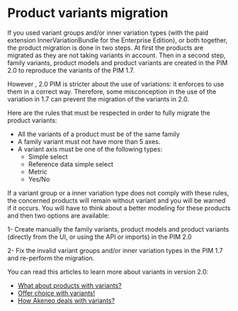 # Product variants migration

If you used variant groups and/or inner variation types (with the paid extension InnerVariationBundle for the Enterprise Edition), or both together, the product migration is done in two steps. At first the products are migrated as they are not taking variants in account. Then in a second step, family variants, product models and product variants are created in the PIM 2.0 to reproduce the variants of the PIM 1.7.

However , 2.0 PIM is stricter about the use of variations: it enforces to use them in a correct way. 
Therefore, some misconception in the use of the variation in 1.7 can prevent the migration of the variants in 2.0.

Here are the rules that must be respected in order to fully migrate the product variants:

- All the variants of a product must be of the same family
- A family variant must not have more than 5 axes.
- A variant axis must be one of the following types:
    - Simple select
    - Reference data simple select
    - Metric
    - Yes/No

If a variant group or a inner variation type does not comply with these rules, the concerned products will remain without variant and you will be warned if it occurs. You will have to think about a better modeling for these products and then two options are available:

1- Create manually the family variants, product models and product variants (directly from the UI, or using the API or imports) in the PIM 2.0

2- Fix the invalid variant groups and/or inner variation types in the PIM 1.7 and re-perform the migration.

You can read this articles to learn more about variants in version 2.0: 

- [What about products with variants?](https://help.akeneo.com/articles/what-about-products-variants.html)
- [Offer choice with variants!](https://medium.com/akeneo-labs/offer-choice-with-variants-8460a82fa36)
- [How Akeneo deals with variants?](https://medium.com/akeneo-labs/how-does-akeneo-deal-with-variants-42bcab83a879)
